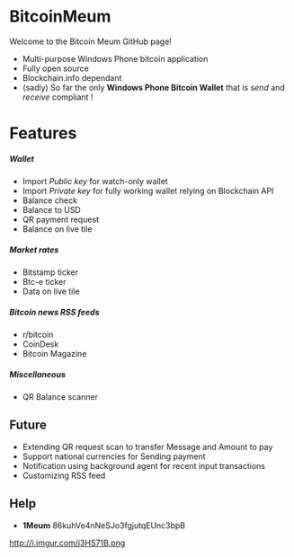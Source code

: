 BitcoinMeum
===========

Welcome to the Bitcoin Meum GitHub page! 
- Multi-purpose Windows Phone bitcoin application
- Fully open source
- Blockchain.info dependant
- (sadly) So far the only **Windows Phone Bitcoin Wallet** that is _send_ and _receive_ compliant !

Features
===========
##### Wallet 
- Import _Public key_ for watch-only wallet
- Import _Private key_ for fully working wallet relying on Blockchain API
- Balance check
- Balance to USD
- QR payment request
- Balance on live tile 

##### Market rates
- Bitstamp ticker 
- Btc-e ticker
- Data on live tile 

##### Bitcoin news RSS feeds
- r/bitcoin
- CoinDesk
- Bitcoin Magazine

##### Miscellaneous 
- QR Balance scanner

## Future

- Extending QR request scan to transfer Message and Amount to pay
- Support national currencies for Sending payment
- Notification using background agent for recent input transactions
- Customizing RSS feed

## Help

- **1Meum** 86kuhVe4nNeSJo3fgjutqEUnc3bpB

http://i.imgur.com/j3HS71B.png
